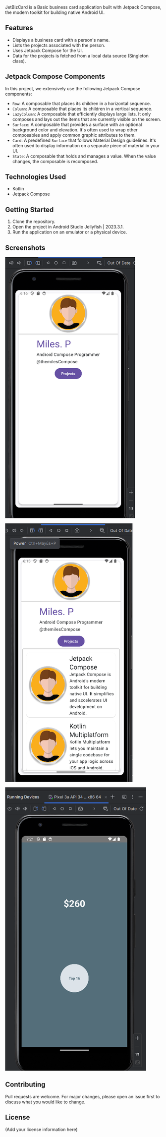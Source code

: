 JetBizCard is a Basic business card application built with Jetpack Compose, the modern toolkit for building native Android UI.

## Features

- Displays a business card with a person's name.
- Lists the projects associated with the person.
- Uses Jetpack Compose for the UI.
- Data for the projects is fetched from a local data source (Singleton class).


## Jetpack Compose Components

In this project, we extensively use the following Jetpack Compose components:

- `Row`: A composable that places its children in a horizontal sequence.
- `Column`: A composable that places its children in a vertical sequence.
- `LazyColumn`: A composable that efficiently displays large lists. It only composes and lays out the items that are currently visible on the screen.
- `Surface`: A composable that provides a surface with an optional background color and elevation. It's often used to wrap other composables and apply common graphic attributes to them.
- `Card`: A predefined `Surface` that follows Material Design guidelines. It's often used to display information on a separate piece of material in your UI.
- `State`: A composable that holds and manages a value. When the value changes, the composable is recomposed.

## Technologies Used

- Kotlin
- Jetpack Compose

## Getting Started

1. Clone the repository.
2. Open the project in Android Studio Jellyfish | 2023.3.1.
3. Run the application on an emulator or a physical device.

## Screenshots

![img.png](images/img2.png)

![img.png](images/img.png)

![img.png](images/img3.png)

## Contributing

Pull requests are welcome. For major changes, please open an issue first to discuss what you would like to change.

## License

(Add your license information here)